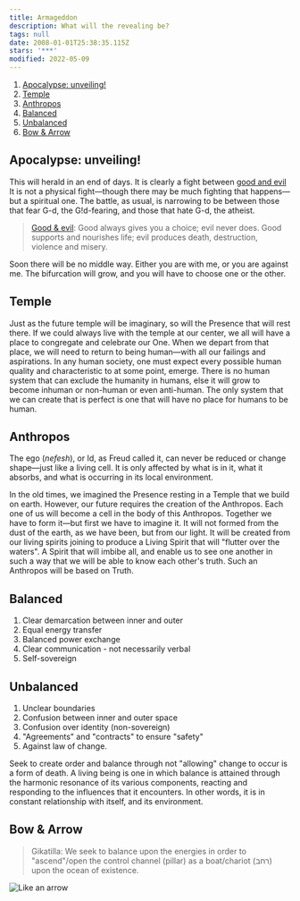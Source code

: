 ```yaml
---
title: Armageddon
description: What will the revealing be?
tags: null
date: 2008-01-01T25:38:35.115Z
stars: '***'
modified: 2022-05-09
---
```


1. [Apocalypse: unveiling!](#apocalypse-unveiling)
2. [Temple](#temple)
3. [Anthropos](#anthropos)
4. [Balanced](#balanced)
5. [Unbalanced](#unbalanced)
6. [Bow \& Arrow](#bow--arrow)

## Apocalypse: unveiling!

This will herald in an end of days. It is clearly a fight between [good and evil](/site/posts/neshama/good_evil/) It is not a physical fight&mdash;though there may be much fighting that happens&mdash;but a spiritual one. The battle, as usual, is narrowing to be between those that fear G-d, the G!d-fearing, and those that hate G-d, the atheist.

> [Good & evil](good_evil.html): Good always gives you a choice; evil never does. Good supports and nourishes life; evil produces death, destruction, violence and misery.

Soon there will be no middle way. Either you are with me, or you are against me. The bifurcation will grow, and you will have to choose one or the other.

## Temple

Just as the future temple will be imaginary, so will the Presence that will rest there. If we could always live with the temple at our center, we all will have a place to congregate and celebrate our One. When we depart from that place, we will need to return to being human&mdash;with all our failings and aspirations. In any human society, one must expect every possible human quality and characteristic to at some point, emerge. There is no human system that can exclude the humanity in humans, else it will grow to become inhuman or non-human or even anti-human. The only system that we can create that is perfect is one that will have no place for humans to be human.

## Anthropos

The ego (_nefesh_), or Id, as Freud called it, can never be reduced or change shape&mdash;just like a living cell. It is only affected by what is in it, what it absorbs, and what is occurring in its local environment.

In the old times, we imagined the Presence resting in a Temple that we build on earth. However, our future requires the creation of the Anthropos. Each one of us will become a cell in the body of this Anthropos. Together we have to form it&mdash;but first we have to imagine it. It will not formed from the dust of the earth, as we have been, but from our light. It will be created from our living spirits joining to produce a Living Spirit that will "flutter over the waters". A Spirit that will imbibe all, and enable us to see one another in such a way that we will be able to know each other's truth. Such an Anthropos will be based on Truth.

## Balanced

1. Clear demarcation between inner and outer
2. Equal energy transfer
3. Balanced power exchange
4. Clear communication - not necessarily verbal
5. Self-sovereign

## Unbalanced

1. Unclear boundaries
2. Confusion between inner and outer space
3. Confusion over identity (non-sovereign)
4. "Agreements" and "contracts" to ensure "safety"
5. Against law of change.

Seek to create order and balance through not "allowing" change to occur is a form of death. A living being is one in which balance is attained through the harmonic resonance of its various components, reacting and responding to the influences that it encounters. In other words, it is in constant relationship with itself, and its environment.

## Bow & Arrow

> Gikatilla: We seek to balance upon the energies in order to "ascend"/open the control channel (pillar) as a boat/chariot (רחב) upon the ocean of existence.

![Like an arrow](/posts/img/qkab/math/gikatilla.png)
